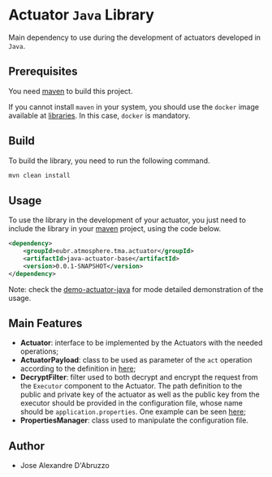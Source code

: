 # Actuator `Java` Library 

Main dependency to use during the development of actuators developed in `Java`.


## Prerequisites

You need [maven](https://maven.apache.org/) to build this project.

If you cannot install `maven` in your system, you should use the `docker` image available at [libraries](../). In this case, `docker` is mandatory.


## Build

To build the library, you need to run the following command.

```sh
mvn clean install
```

## Usage

To use the library in the development of your actuator, you just need to include the library in your [maven](https://maven.apache.org/) project, using the code below.

```xml
<dependency>
    <groupId>eubr.atmosphere.tma.actuator</groupId>
    <artifactId>java-actuator-base</artifactId>
    <version>0.0.1-SNAPSHOT</version>
</dependency>
```

Note: check the [demo-actuator-java](../../actuators/demo-actuator-java) for mode detailed demonstration of the usage.

## Main Features

- **Actuator**: interface to be implemented by the Actuators with the needed operations;
- **ActuatorPayload**: class to be used as parameter of the `act` operation according to the definition in [here](https://github.com/eubr-atmosphere/tma-framework-e/tree/master#actuators-definition);
- **DecryptFilter**: filter used to both decrypt and encrypt the request from the `Executor` component to the Actuator. The path definition to the public and private key of the actuator as well as the public key from the executor should be provided in the configuration file, whose name should be `application.properties`. One example can be seen [here](https://github.com/eubr-atmosphere/tma-framework-e/blob/master/development/actuators/demo-actuator-java/src/main/resources/application.properties);
- **PropertiesManager**: class used to manipulate the configuration file.

## Author
* Jose Alexandre D'Abruzzo
